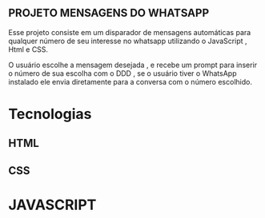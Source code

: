   ## PROJETO MENSAGENS DO WHATSAPP
Esse projeto consiste em um disparador de mensagens automáticas para qualquer número de seu interesse no whatsapp
utilizando o JavaScript , Html e CSS.

O usuário escolhe a mensagem desejada , e recebe um prompt para inserir o número de sua escolha com o DDD , se o usuário tiver o WhatsApp instalado ele envia diretamente para a conversa com o número escolhido.

# Tecnologias

## HTML
## CSS
# JAVASCRIPT


  
